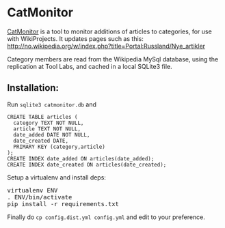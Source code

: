 # CatMonitor

[CatMonitor](//tools.wmflabs.org/catmonitor/) is a tool to monitor additions of articles to categories, for use with WikiProjects. It updates pages such as this: http://no.wikipedia.org/w/index.php?title=Portal:Russland/Nye_artikler

Category members are read from the Wikipedia MySql database, using the replication at Tool Labs,
and cached in a local SQLite3 file.

## Installation:

Run <code>sqlite3 catmonitor.db</code> and 
````
CREATE TABLE articles (
  category TEXT NOT NULL,
  article TEXT NOT NULL,
  date_added DATE NOT NULL, 
  date_created DATE,
  PRIMARY KEY (category,article)
);
CREATE INDEX date_added ON articles(date_added);
CREATE INDEX date_created ON articles(date_created);
````

Setup a virtualenv and install deps: 
<pre>
virtualenv ENV
. ENV/bin/activate
pip install -r requirements.txt
</pre>
Finally do <code>cp config.dist.yml config.yml</code> and edit to your preference.
